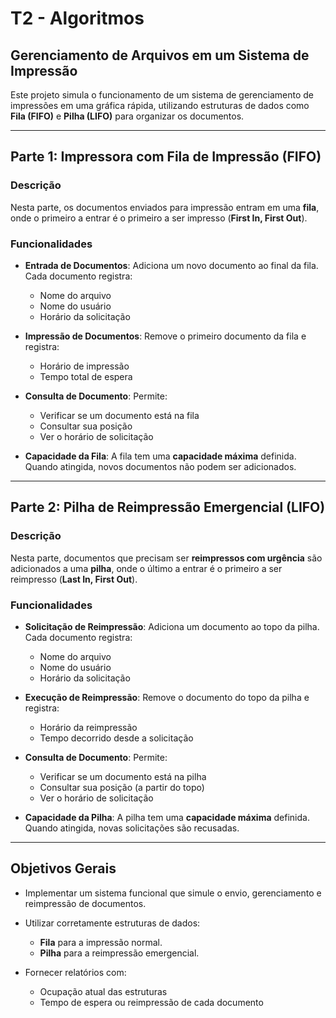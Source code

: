 # T2 - Algoritmos

## Gerenciamento de Arquivos em um Sistema de Impressão

Este projeto simula o funcionamento de um sistema de gerenciamento de impressões em uma gráfica rápida, utilizando estruturas de dados como **Fila (FIFO)** e **Pilha (LIFO)** para organizar os documentos.

---

## Parte 1: Impressora com Fila de Impressão (FIFO)

### Descrição

Nesta parte, os documentos enviados para impressão entram em uma **fila**, onde o primeiro a entrar é o primeiro a ser impresso (**First In, First Out**).

### Funcionalidades

* **Entrada de Documentos**:
  Adiciona um novo documento ao final da fila.
  Cada documento registra:

  * Nome do arquivo
  * Nome do usuário
  * Horário da solicitação

* **Impressão de Documentos**:
  Remove o primeiro documento da fila e registra:

  * Horário de impressão
  * Tempo total de espera

* **Consulta de Documento**:
  Permite:

  * Verificar se um documento está na fila
  * Consultar sua posição
  * Ver o horário de solicitação

* **Capacidade da Fila**:
  A fila tem uma **capacidade máxima** definida.
  Quando atingida, novos documentos não podem ser adicionados.

---

## Parte 2: Pilha de Reimpressão Emergencial (LIFO)

### Descrição

Nesta parte, documentos que precisam ser **reimpressos com urgência** são adicionados a uma **pilha**, onde o último a entrar é o primeiro a ser reimpresso (**Last In, First Out**).

### Funcionalidades

* **Solicitação de Reimpressão**:
  Adiciona um documento ao topo da pilha.
  Cada documento registra:

  * Nome do arquivo
  * Nome do usuário
  * Horário da solicitação

* **Execução de Reimpressão**:
  Remove o documento do topo da pilha e registra:

  * Horário da reimpressão
  * Tempo decorrido desde a solicitação

* **Consulta de Documento**:
  Permite:

  * Verificar se um documento está na pilha
  * Consultar sua posição (a partir do topo)
  * Ver o horário de solicitação

* **Capacidade da Pilha**:
  A pilha tem uma **capacidade máxima** definida.
  Quando atingida, novas solicitações são recusadas.

---

## Objetivos Gerais

* Implementar um sistema funcional que simule o envio, gerenciamento e reimpressão de documentos.
* Utilizar corretamente estruturas de dados:

  * **Fila** para a impressão normal.
  * **Pilha** para a reimpressão emergencial.
* Fornecer relatórios com:

  * Ocupação atual das estruturas
  * Tempo de espera ou reimpressão de cada documento
